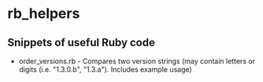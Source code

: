 # rb_helpers

## Snippets of useful Ruby code

* order_versions.rb - Compares two version strings (may contain letters or digits (i.e. "1.3.0.b", "1.3.a"). Includes example usage)

